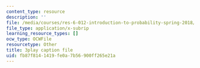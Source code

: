 ```yaml
---
content_type: resource
description: ''
file: /media/courses/res-6-012-introduction-to-probability-spring-2018/fb87f8141419fe0a7b56900ff265e21a_aYg2je06Cpg.srt
file_type: application/x-subrip
learning_resource_types: []
ocw_type: OCWFile
resourcetype: Other
title: 3play caption file
uid: fb87f814-1419-fe0a-7b56-900ff265e21a
---
```

